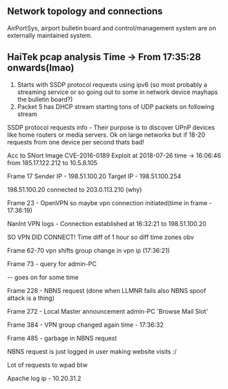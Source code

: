 ## Network topology and connections

AirPortSys, airport bulletin board and control/management system are on externally maintained system.


## HaiTek pcap analysis Time -> From 17:35:28 onwards(lmao)

1) Starts with SSDP protocol requests using ipv6 (so most probably a streaming service or so going out to some in network device mayhaps the bulletin board?)
2) Packet 5 has DHCP stream starting tons of UDP packets on following stream

SSDP protocol requests info -  Their purpose is to discover UPnP devices like home routers or media servers. Ok on large networks but if 18-20 requests from one device per second thats bad!

Acc to SNort Image CVE-2016-0189 Exploit at 2018-07-26 time -> 16:06:46 from 185.17.122.212 to 10.5.8.105

Frame 17
Sender IP - 198.51.100.20 
Target IP - 198.51.100.254 

198.51.100.20 connected to 203.0.113.210 (why)

Frame 23 - OpenVPN so maybe vpn connection initiated(time in frame - 17:36:19)

NanInt VPN logs - Connection established at 16:32:21 to 198.51.100.20 

SO VPN DID CONNECT! Time diff of 1 hour so diff time zones obv

Frame 62-70 vpn shifts group change in vpn ip (17:36:21)

Frame 73 - query for admin-PC

-- goes on for some time 

Frame 228 - NBNS request (done when LLMNR fails also NBNS spoof attack is a thing)

Frame 272 - Local Master announcement admin-PC 'Browse Mail Slot'

Frame 384 - VPN group changed again time - 17:36:32

Frame 485 - garbage in NBNS request

NBNS request is just logged in user making website visits :/

Lot of requests to wpad btw 

Apache log ip - 10.20.31.2



